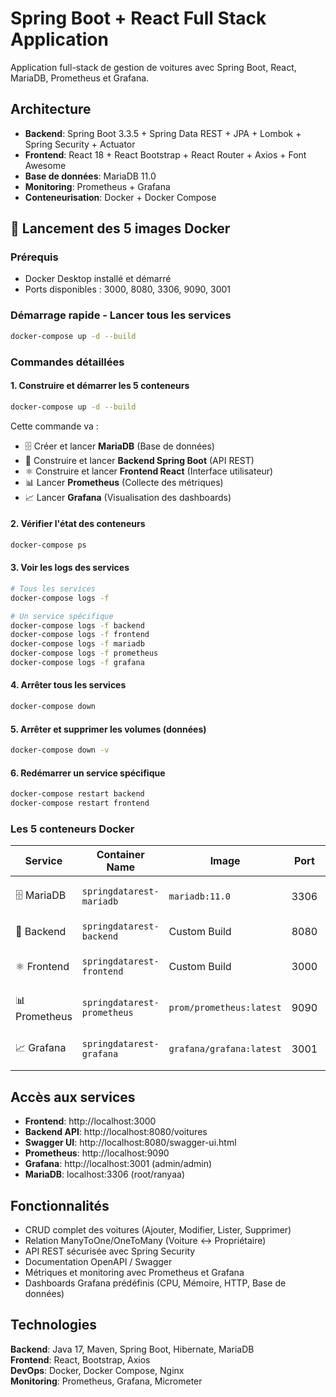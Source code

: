 # Spring Boot + React Full Stack Application

Application full-stack de gestion de voitures avec Spring Boot, React, MariaDB, Prometheus et Grafana.

## Architecture
- **Backend**: Spring Boot 3.3.5 + Spring Data REST + JPA + Lombok + Spring Security + Actuator
- **Frontend**: React 18 + React Bootstrap + React Router + Axios + Font Awesome
- **Base de données**: MariaDB 11.0
- **Monitoring**: Prometheus + Grafana
- **Conteneurisation**: Docker + Docker Compose

## 🐳 Lancement des 5 images Docker

### Prérequis
- Docker Desktop installé et démarré
- Ports disponibles : 3000, 8080, 3306, 9090, 3001

### Démarrage rapide - Lancer tous les services
```bash
docker-compose up -d --build
```

### Commandes détaillées

#### 1. Construire et démarrer les 5 conteneurs
```bash
docker-compose up -d --build
```
Cette commande va :
- 🗄️ Créer et lancer **MariaDB** (Base de données)
- 🚀 Construire et lancer **Backend Spring Boot** (API REST)
- ⚛️ Construire et lancer **Frontend React** (Interface utilisateur)
- 📊 Lancer **Prometheus** (Collecte des métriques)
- 📈 Lancer **Grafana** (Visualisation des dashboards)

#### 2. Vérifier l'état des conteneurs
```bash
docker-compose ps
```

#### 3. Voir les logs des services
```bash
# Tous les services
docker-compose logs -f

# Un service spécifique
docker-compose logs -f backend
docker-compose logs -f frontend
docker-compose logs -f mariadb
docker-compose logs -f prometheus
docker-compose logs -f grafana
```

#### 4. Arrêter tous les services
```bash
docker-compose down
```

#### 5. Arrêter et supprimer les volumes (données)
```bash
docker-compose down -v
```

#### 6. Redémarrer un service spécifique
```bash
docker-compose restart backend
docker-compose restart frontend
```

### Les 5 conteneurs Docker

| Service | Container Name | Image | Port | Description |
|---------|---------------|-------|------|-------------|
| 🗄️ MariaDB | `springdatarest-mariadb` | `mariadb:11.0` | 3306 | Base de données relationnelle |
| 🚀 Backend | `springdatarest-backend` | Custom Build | 8080 | API REST Spring Boot |
| ⚛️ Frontend | `springdatarest-frontend` | Custom Build | 3000 | Interface React avec Nginx |
| 📊 Prometheus | `springdatarest-prometheus` | `prom/prometheus:latest` | 9090 | Collecte des métriques |
| 📈 Grafana | `springdatarest-grafana` | `grafana/grafana:latest` | 3001 | Dashboards de monitoring |

## Accès aux services
- **Frontend**: http://localhost:3000
- **Backend API**: http://localhost:8080/voitures
- **Swagger UI**: http://localhost:8080/swagger-ui.html
- **Prometheus**: http://localhost:9090
- **Grafana**: http://localhost:3001 (admin/admin)
- **MariaDB**: localhost:3306 (root/ranyaa)

## Fonctionnalités
- CRUD complet des voitures (Ajouter, Modifier, Lister, Supprimer)
- Relation ManyToOne/OneToMany (Voiture ↔ Propriétaire)
- API REST sécurisée avec Spring Security
- Documentation OpenAPI / Swagger
- Métriques et monitoring avec Prometheus et Grafana
- Dashboards Grafana prédéfinis (CPU, Mémoire, HTTP, Base de données)

## Technologies
**Backend**: Java 17, Maven, Spring Boot, Hibernate, MariaDB  
**Frontend**: React, Bootstrap, Axios  
**DevOps**: Docker, Docker Compose, Nginx  
**Monitoring**: Prometheus, Grafana, Micrometer


